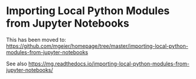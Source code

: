 Importing Local Python Modules from Jupyter Notebooks
=====================================================

This has been moved to: https://github.com/mgeier/homepage/tree/master/importing-local-python-modules-from-jupyter-notebooks

See also https://mg.readthedocs.io/importing-local-python-modules-from-jupyter-notebooks/
